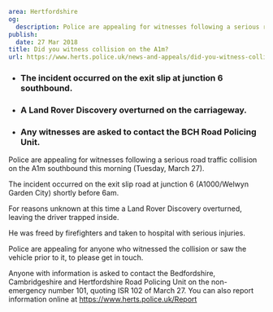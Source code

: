 ```yaml
area: Hertfordshire
og:
  description: Police are appealing for witnesses following a serious road traffic collision on the A1m southbound this morning (Tuesday, March 27).
publish:
  date: 27 Mar 2018
title: Did you witness collision on the A1m?
url: https://www.herts.police.uk/news-and-appeals/did-you-witness-collision-on-the-a1m-1854
```

* ### The incident occurred on the exit slip at junction 6 southbound.

 * ### A Land Rover Discovery overturned on the carriageway.

 * ### Any witnesses are asked to contact the BCH Road Policing Unit.

Police are appealing for witnesses following a serious road traffic collision on the A1m southbound this morning (Tuesday, March 27).

The incident occurred on the exit slip road at junction 6 (A1000/Welwyn Garden City) shortly before 6am.

For reasons unknown at this time a Land Rover Discovery overturned, leaving the driver trapped inside.

He was freed by firefighters and taken to hospital with serious injuries.

Police are appealing for anyone who witnessed the collision or saw the vehicle prior to it, to please get in touch.

Anyone with information is asked to contact the Bedfordshire, Cambridgeshire and Hertfordshire Road Policing Unit on the non-emergency number 101, quoting ISR 102 of March 27. You can also report information online at https://www.herts.police.uk/Report
